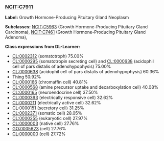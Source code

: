 
### [NCIT:C7911](http://purl.obolibrary.org/obo/NCIT_C7911)
**Label:** Growth Hormone-Producing Pituitary Gland Neoplasm

**Subclasses:** [NCIT:C5963](http://purl.obolibrary.org/obo/NCIT_C5963) (Growth Hormone-Producing Pituitary Gland Carcinoma), [NCIT:C7461](http://purl.obolibrary.org/obo/NCIT_C7461) (Growth Hormone-Producing Pituitary Gland Adenoma), 

**Class expressions from DL-Learner:**

- [CL:0002312](http://purl.obolibrary.org/obo/CL_0002312) (somatotroph) 75.00%
- [CL:0000295](http://purl.obolibrary.org/obo/CL_0000295) (somatotropin secreting cell) and [CL:0000638](http://purl.obolibrary.org/obo/CL_0000638) (acidophil cell of pars distalis of adenohypophysis) 75.00%
- [CL:0000638](http://purl.obolibrary.org/obo/CL_0000638) (acidophil cell of pars distalis of adenohypophysis) 60.36%
- Thing 50.92%
- [CL:0000166](http://purl.obolibrary.org/obo/CL_0000166) (chromaffin cell) 40.81%
- [CL:0000568](http://purl.obolibrary.org/obo/CL_0000568) (amine precursor uptake and decarboxylation cell) 40.08%
- [CL:0000165](http://purl.obolibrary.org/obo/CL_0000165) (neuroendocrine cell) 37.50%
- [CL:0000393](http://purl.obolibrary.org/obo/CL_0000393) (electrically responsive cell) 32.62%
- [CL:0000211](http://purl.obolibrary.org/obo/CL_0000211) (electrically active cell) 32.62%
- [CL:0000151](http://purl.obolibrary.org/obo/CL_0000151) (secretory cell) 31.25%
- [CL:0002371](http://purl.obolibrary.org/obo/CL_0002371) (somatic cell) 28.05%
- [CL:0000255](http://purl.obolibrary.org/obo/CL_0000255) (eukaryotic cell) 27.97%
- [CL:0000003](http://purl.obolibrary.org/obo/CL_0000003) (native cell) 27.76%
- [GO:0005623](http://purl.obolibrary.org/obo/GO_0005623) (cell) 27.76%
- [CL:0000000](http://purl.obolibrary.org/obo/CL_0000000) (cell) 27.72%



